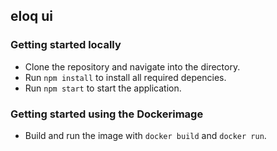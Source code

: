## eloq ui

### Getting started locally

* Clone the repository and navigate into the directory.
* Run `npm install` to install all required depencies.
* Run `npm start` to start the application.

### Getting started using the Dockerimage

* Build and run the image with `docker build` and `docker run`.
